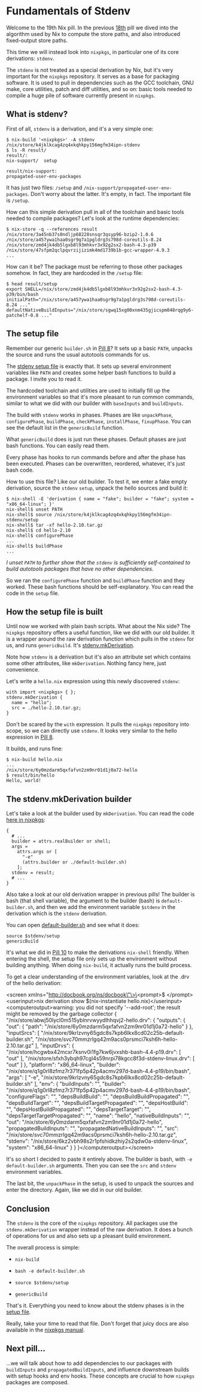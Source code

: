 # Fundamentals of Stdenv

Welcome to the 19th Nix pill. In the previous [18th](18-nix-store-paths.md) pill we dived into the algorithm used by Nix to compute the store paths, and also introduced fixed-output store paths.

This time we will instead look into `nixpkgs`, in particular one of its core derivations: `stdenv`.

The `stdenv` is not treated as a special derivation by Nix, but it\'s very important for the `nixpkgs` repository. It serves as a base for packaging software. It is used to pull in dependencies such as the GCC toolchain, GNU make, core utilities, patch and diff utilities, and so on: basic tools needed to compile a huge pile of software currently present in `nixpkgs`.

## What is stdenv?

First of all, `stdenv` is a derivation, and it\'s a very simple one:

    $ nix-build '<nixpkgs>' -A stdenv
    /nix/store/k4jklkcag4zq4xkqhkpy156mgfm34ipn-stdenv
    $ ls -R result/
    result/:
    nix-support/  setup

    result/nix-support:
    propagated-user-env-packages

It has just two files: `/setup` and `/nix-support/propagated-user-env-packages`. Don\'t worry about the latter. It\'s empty, in fact. The important file is `/setup`.

How can this simple derivation pull in all of the toolchain and basic tools needed to compile packages? Let\'s look at the runtime dependencies:

    $ nix-store -q --references result
    /nix/store/3a45nb37s0ndljp68228snsqr3qsyp96-bzip2-1.0.6
    /nix/store/a457ywa1haa0sgr9g7a1pgldrg3s798d-coreutils-8.24
    /nix/store/zmd4jk4db5lgxb8l93mhkvr3x92g2sx2-bash-4.3-p39
    /nix/store/47sfpm2qclpqvrzijizimk4md1739b1b-gcc-wrapper-4.9.3
    ...

How can it be? The package must be referring to those other packages somehow. In fact, they are hardcoded in the `/setup` file:

    $ head result/setup
    export SHELL=/nix/store/zmd4jk4db5lgxb8l93mhkvr3x92g2sx2-bash-4.3-p39/bin/bash
    initialPath="/nix/store/a457ywa1haa0sgr9g7a1pgldrg3s798d-coreutils-8.24 ..."
    defaultNativeBuildInputs="/nix/store/sgwq15xg00xnm435gjicspm048rqg9y6-patchelf-0.8 ..."

## The setup file

Remember our generic `builder.sh` in [Pill 8](08-generic-builders.md)? It sets up a basic `PATH`, unpacks the source and runs the usual autotools commands for us.

The [stdenv setup file](https://github.com/NixOS/nixpkgs/blob/master/pkgs/stdenv/generic/setup.sh) is exactly that. It sets up several environment variables like `PATH` and creates some helper bash functions to build a package. I invite you to read it.

The hardcoded toolchain and utilities are used to initially fill up the environment variables so that it\'s more pleasant to run common commands, similar to what we did with our builder with `baseInputs` and `buildInputs`.

The build with `stdenv` works in phases. Phases are like `unpackPhase`, `configurePhase`, `buildPhase`, `checkPhase`, `installPhase`, `fixupPhase`. You can see the default list in the `genericBuild` function.

What `genericBuild` does is just run these phases. Default phases are just bash functions. You can easily read them.

Every phase has hooks to run commands before and after the phase has been executed. Phases can be overwritten, reordered, whatever, it\'s just bash code.

How to use this file? Like our old builder. To test it, we enter a fake empty derivation, source the `stdenv` `setup`, unpack the hello sources and build it:

    $ nix-shell -E 'derivation { name = "fake"; builder = "fake"; system = "x86_64-linux"; }'
    nix-shell$ unset PATH
    nix-shell$ source /nix/store/k4jklkcag4zq4xkqhkpy156mgfm34ipn-stdenv/setup
    nix-shell$ tar -xf hello-2.10.tar.gz
    nix-shell$ cd hello-2.10
    nix-shell$ configurePhase
    ...
    nix-shell$ buildPhase
    ...

*I unset `PATH` to further show that the `stdenv` is sufficiently self-contained to build autotools packages that have no other dependencies.*

So we ran the `configurePhase` function and `buildPhase` function and they worked. These bash functions should be self-explanatory. You can read the code in the `setup` file.

## How the setup file is built

Until now we worked with plain bash scripts. What about the Nix side? The `nixpkgs` repository offers a useful function, like we did with our old builder. It is a wrapper around the raw derivation function which pulls in the `stdenv` for us, and runs `genericBuild`. It\'s [stdenv.mkDerivation](https://github.com/NixOS/nixpkgs/blob/master/pkgs/stdenv/generic/make-derivation.nix).

Note how `stdenv` is a derivation but it\'s also an attribute set which contains some other attributes, like `mkDerivation`. Nothing fancy here, just convenience.

Let\'s write a `hello.nix` expression using this newly discovered `stdenv`:

    with import <nixpkgs> { };
    stdenv.mkDerivation {
      name = "hello";
      src = ./hello-2.10.tar.gz;
    }

Don\'t be scared by the `with` expression. It pulls the `nixpkgs` repository into scope, so we can directly use `stdenv`. It looks very similar to the hello expression in [Pill 8](08-generic-builders.md).

It builds, and runs fine:

    $ nix-build hello.nix
    ...
    /nix/store/6y0mzdarm5qxfafvn2zm9nr01d1j0a72-hello
    $ result/bin/hello
    Hello, world!

## The stdenv.mkDerivation builder

Let\'s take a look at the builder used by `mkDerivation`. You can read the code [here in nixpkgs](https://github.com/NixOS/nixpkgs/blob/master/pkgs/stdenv/generic/make-derivation.nix):

    {
      # ...
      builder = attrs.realBuilder or shell;
      args =
        attrs.args or [
          "-e"
          (attrs.builder or ./default-builder.sh)
        ];
      stdenv = result;
      # ...
    }

Also take a look at our old derivation wrapper in previous pills! The builder is bash (that shell variable), the argument to the builder (bash) is `default-builder.sh`, and then we add the environment variable `$stdenv` in the derivation which is the `stdenv` derivation.

You can open [default-builder.sh](https://github.com/NixOS/nixpkgs/blob/master/pkgs/stdenv/generic/default-builder.sh) and see what it does:

    source $stdenv/setup
    genericBuild

It\'s what we did in [Pill 10](10-developing-with-nix-shell.md) to make the derivations `nix-shell` friendly. When entering the shell, the setup file only sets up the environment without building anything. When doing `nix-build`, it actually runs the build process.

To get a clear understanding of the environment variables, look at the .drv of the hello derivation:

\<screen xmlns=\"http://docbook.org/ns/docbook\"\>\<prompt\>\$ \</prompt\>\<userinput\>nix derivation show \$(nix-instantiate hello.nix)\</userinput\> \<computeroutput\>warning: you did not specify \'\--add-root\'; the result might be removed by the garbage collector { \"/nix/store/abwj50lycl0m515yblnrvwyydlhhqvj2-hello.drv\": { \"outputs\": { \"out\": { \"path\": \"/nix/store/6y0mzdarm5qxfafvn2zm9nr01d1j0a72-hello\" } }, \"inputSrcs\": \[ \"/nix/store/9krlzvny65gdc8s7kpb6lkx8cd02c25b-default-builder.sh\", \"/nix/store/svc70mmzrlgq42m9acs0prsmci7ksh6h-hello-2.10.tar.gz\" \], \"inputDrvs\": { \"/nix/store/hcgwbx42mcxr7ksnv0i1fg7kw6jvxshb-bash-4.4-p19.drv\": \[ \"out\" \], \"/nix/store/sfxh3ybqh97cgl4s59nrpi78kgcc8f3d-stdenv-linux.drv\": \[ \"out\" \] }, \"platform\": \"x86_64-linux\", \"builder\": \"/nix/store/q1g0rl8zfmz7r371fp5p42p4acmv297d-bash-4.4-p19/bin/bash\", \"args\": \[ \"-e\", \"/nix/store/9krlzvny65gdc8s7kpb6lkx8cd02c25b-default-builder.sh\" \], \"env\": { \"buildInputs\": \"\", \"builder\": \"/nix/store/q1g0rl8zfmz7r371fp5p42p4acmv297d-bash-4.4-p19/bin/bash\", \"configureFlags\": \"\", \"depsBuildBuild\": \"\", \"depsBuildBuildPropagated\": \"\", \"depsBuildTarget\": \"\", \"depsBuildTargetPropagated\": \"\", \"depsHostBuild\": \"\", \"depsHostBuildPropagated\": \"\", \"depsTargetTarget\": \"\", \"depsTargetTargetPropagated\": \"\", \"name\": \"hello\", \"nativeBuildInputs\": \"\", \"out\": \"/nix/store/6y0mzdarm5qxfafvn2zm9nr01d1j0a72-hello\", \"propagatedBuildInputs\": \"\", \"propagatedNativeBuildInputs\": \"\", \"src\": \"/nix/store/svc70mmzrlgq42m9acs0prsmci7ksh6h-hello-2.10.tar.gz\", \"stdenv\": \"/nix/store/6kz2vbh98s2r1pfshidkzhiy2s2qdw0a-stdenv-linux\", \"system\": \"x86_64-linux\" } } }\</computeroutput\>\</screen\>

It\'s so short I decided to paste it entirely above. The builder is bash, with `-e default-builder.sh` arguments. Then you can see the `src` and `stdenv` environment variables.

The last bit, the `unpackPhase` in the setup, is used to unpack the sources and enter the directory. Again, like we did in our old builder.

## Conclusion

The `stdenv` is the core of the `nixpkgs` repository. All packages use the `stdenv.mkDerivation` wrapper instead of the raw derivation. It does a bunch of operations for us and also sets up a pleasant build environment.

The overall process is simple:

-   `nix-build`

-   `bash -e default-builder.sh`

-   `source $stdenv/setup`

-   `genericBuild`

That\'s it. Everything you need to know about the stdenv phases is in the [setup file](https://github.com/NixOS/nixpkgs/blob/master/pkgs/stdenv/generic/setup.sh).

Really, take your time to read that file. Don\'t forget that juicy docs are also available in the [nixpkgs manual](http://nixos.org/nixpkgs/manual/#chap-stdenv).

## Next pill\...

\...we will talk about how to add dependencies to our packages with `buildInputs` and `propagatedBuildInputs`, and influence downstream builds with setup hooks and env hooks. These concepts are crucial to how `nixpkgs` packages are composed.
